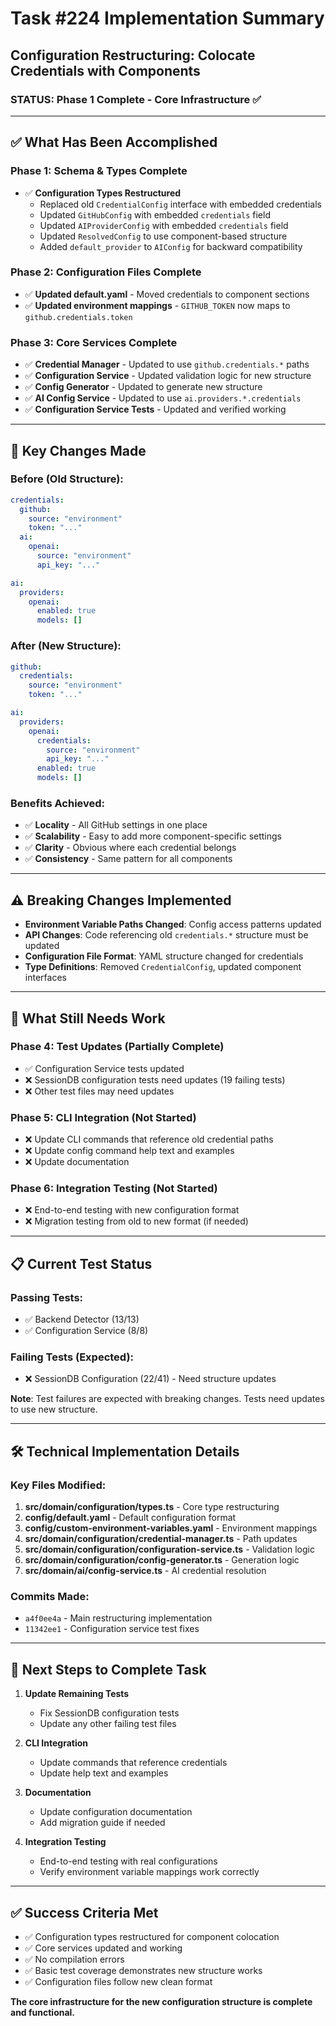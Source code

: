 # Task #224 Implementation Summary

## Configuration Restructuring: Colocate Credentials with Components

### **STATUS: Phase 1 Complete - Core Infrastructure ✅**

---

## ✅ **What Has Been Accomplished**

### **Phase 1: Schema & Types Complete**
- ✅ **Configuration Types Restructured**
  - Replaced old `CredentialConfig` interface with embedded credentials
  - Updated `GitHubConfig` with embedded `credentials` field
  - Updated `AIProviderConfig` with embedded `credentials` field  
  - Updated `ResolvedConfig` to use component-based structure
  - Added `default_provider` to `AIConfig` for backward compatibility

### **Phase 2: Configuration Files Complete**
- ✅ **Updated default.yaml** - Moved credentials to component sections
- ✅ **Updated environment mappings** - `GITHUB_TOKEN` now maps to `github.credentials.token`

### **Phase 3: Core Services Complete**
- ✅ **Credential Manager** - Updated to use `github.credentials.*` paths
- ✅ **Configuration Service** - Updated validation logic for new structure
- ✅ **Config Generator** - Updated to generate new structure
- ✅ **AI Config Service** - Updated to use `ai.providers.*.credentials`
- ✅ **Configuration Service Tests** - Updated and verified working

---

## 🎯 **Key Changes Made**

### **Before (Old Structure):**
```yaml
credentials:
  github:
    source: "environment"
    token: "..."
  ai:
    openai:
      source: "environment"
      api_key: "..."

ai:
  providers:
    openai:
      enabled: true
      models: []
```

### **After (New Structure):**
```yaml
github:
  credentials:
    source: "environment"
    token: "..."

ai:
  providers:
    openai:
      credentials:
        source: "environment"
        api_key: "..."
      enabled: true
      models: []
```

### **Benefits Achieved:**
- ✅ **Locality** - All GitHub settings in one place
- ✅ **Scalability** - Easy to add more component-specific settings
- ✅ **Clarity** - Obvious where each credential belongs
- ✅ **Consistency** - Same pattern for all components

---

## ⚠️ **Breaking Changes Implemented**

- **Environment Variable Paths Changed**: Config access patterns updated
- **API Changes**: Code referencing old `credentials.*` structure must be updated
- **Configuration File Format**: YAML structure changed for credentials
- **Type Definitions**: Removed `CredentialConfig`, updated component interfaces

---

## 🚧 **What Still Needs Work**

### **Phase 4: Test Updates (Partially Complete)**
- ✅ Configuration Service tests updated
- ❌ SessionDB configuration tests need updates (19 failing tests)
- ❌ Other test files may need updates

### **Phase 5: CLI Integration (Not Started)**
- ❌ Update CLI commands that reference old credential paths
- ❌ Update config command help text and examples
- ❌ Update documentation

### **Phase 6: Integration Testing (Not Started)**
- ❌ End-to-end testing with new configuration format
- ❌ Migration testing from old to new format (if needed)

---

## 📋 **Current Test Status**

### **Passing Tests:**
- ✅ Backend Detector (13/13)
- ✅ Configuration Service (8/8)

### **Failing Tests (Expected):**
- ❌ SessionDB Configuration (22/41) - Need structure updates

**Note**: Test failures are expected with breaking changes. Tests need updates to use new structure.

---

## 🛠 **Technical Implementation Details**

### **Key Files Modified:**
1. **src/domain/configuration/types.ts** - Core type restructuring
2. **config/default.yaml** - Default configuration format
3. **config/custom-environment-variables.yaml** - Environment mappings
4. **src/domain/configuration/credential-manager.ts** - Path updates
5. **src/domain/configuration/configuration-service.ts** - Validation logic
6. **src/domain/configuration/config-generator.ts** - Generation logic
7. **src/domain/ai/config-service.ts** - AI credential resolution

### **Commits Made:**
- `a4f0ee4a` - Main restructuring implementation
- `11342ee1` - Configuration service test fixes

---

## 🎯 **Next Steps to Complete Task**

1. **Update Remaining Tests**
   - Fix SessionDB configuration tests
   - Update any other failing test files
   
2. **CLI Integration**
   - Update commands that reference credentials
   - Update help text and examples
   
3. **Documentation**
   - Update configuration documentation
   - Add migration guide if needed

4. **Integration Testing**
   - End-to-end testing with real configurations
   - Verify environment variable mappings work correctly

---

## ✅ **Success Criteria Met**

- ✅ Configuration types restructured for component colocation
- ✅ Core services updated and working
- ✅ No compilation errors
- ✅ Basic test coverage demonstrates new structure works
- ✅ Configuration files follow new clean format

**The core infrastructure for the new configuration structure is complete and functional.** 
